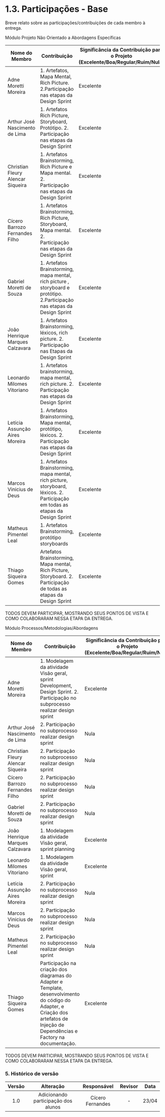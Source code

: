 # 1.3. Participações - Base

Breve relato sobre as participações/contribuições de cada membro à entrega.

Módulo Projeto Não Orientado a Abordagens Específicas

| Nome do Membro                    | Contribuição                                                                 | Significância da Contribuição para o Projeto (Excelente/Boa/Regular/Ruim/Nula) |
| --------------------------------- | ---------------------------------------------------------------------------- | ------------------------------------------------------------------------------ |
| Adne Moretti Moreira              | 1. Artefatos, Mapa Mental, Rich Picture. 2.Participação nas etapas da Design Sprint  | Excelente                                                                             |
| Arthur José Nascimento de Lima    | 1. Artefatos Rich Picture, Storyboard, Protótipo. 2. Participação nas etapas da Design Sprint   | Excelente                                                                              |
| Christian Fleury Alencar Siqueira | 1. Artefatos Brainstorming, Rich Picture e Mapa mental. 2. Participação nas etapas da Design Sprint                                                                            |Excelente                                                                              |
| Cícero Barrozo Fernandes Filho    | 1. Artefatos Brainstorming, Rich Picture, Storyboard, Mapa mental. 2. Participação nas etapas da Design Sprint                                                                          | Excelente                                                                              |
| Gabriel Moretti de Souza          | 1. Artefatos Brainstorming, mapa mental, rich picture , storyboard e protótipo. 2.Participação nas etapas da Design Sprint                                                                           | Excelente                                                                              |
| João Henrique Marques Calzavara   | 1. Artefatos Brainstorming, léxicos, rich picture. 2. Participação nas Etapas da Design Sprint                                                                            | Excelente                                                                              |
| Leonardo Milomes Vitoriano        | 1. Artefatos brainstorming, mapa mental, rich picture. 2. Participação nas etapas da Design Sprint                                                                            | Excelente                                                                              |
| Letícia Assunção Aires Moreira    | 1. Artefatos Brainstorming, Mapa mental, protótipo, léxicos. 2. Participação nas etapas da Design Sprint                                                                            | Excelente                                                                              |
| Marcos Vinicius de Deus           | 1. Artefatos Brainstorming, mapa mental, rich picture, storyboard, léxicos. 2. Participação em todas as etapas da Design Sprint                                                                            | Excelente                                                                              |
| Matheus Pimentel Leal             | 1. Artefatos Brainstorming, protótipo storyboards                                                                            | Excelente                                                                              |
| Thiago Siqueira Gomes             | Artefatos Brainstorming, Mapa mental, Rich Picture, Storyboard. 2. Participação de todas as etapas da Design Sprint                                                                            | Excelente                                                                              |

TODOS DEVEM PARTICIPAR, MOSTRANDO SEUS PONTOS DE VISTA E COMO COLABORARAM NESSA ETAPA DA ENTREGA.

Módulo Processos/Metodologias/Abordagens

| Nome do Membro                    | Contribuição                                                                        | Significância da Contribuição para o Projeto (Excelente/Boa/Regular/Ruim/Nula) |
| --------------------------------- | ----------------------------------------------------------------------------------- | ------------------------------------------------------------------------------ |
| Adne Moretti Moreira              | 1. Modelagem da atividade Visão geral, sprint Development, Design Sprint. 2. Participação no subprocesso realizar design sprint                                                                                  | Excelente                                                                              |
| Arthur José Nascimento de Lima    | 2. Participação no subprocesso realizar design sprint                                                                                   | Nula                                                                              |
| Christian Fleury Alencar Siqueira | 2. Participação no subprocesso realizar design sprint                                                                                   | Nula                                                                              |
| Cícero Barrozo Fernandes Filho    | 2. Participação no subprocesso realizar design sprint                                                                                   | Nula                                                                              |
| Gabriel Moretti de Souza          | 2. Participação no subprocesso realizar design sprint                                                                                   | Nula                                                                              |
| João Henrique Marques Calzavara   | 1. Modelagem da atividade Visão geral, sprint planning                                                                               | Excelente                                                                              |
| Leonardo Milomes Vitoriano        | 1. Modelagem da atividade Visão geral, sprint                                                                                      | Excelente                                                                              |
| Letícia Assunção Aires Moreira    | 2. Participação no subprocesso realizar design sprint                                                                                   | Nula                                                                              |
| Marcos Vinicius de Deus           | 2. Participação no subprocesso realizar design sprint                                                                                   | Nula                                                                              |
| Matheus Pimentel Leal             | 2. Participação no subprocesso realizar design sprint                                                                                   | Nula                                                                              |
| Thiago Siqueira Gomes             | Participação na criação dos diagramas do Adapter e Template, desenvolvimento do código do Adapter, e Criação dos artefatos de Injeção de Dependências e Factory na documentação. | Excelente                                                                              |

TODOS DEVEM PARTICIPAR, MOSTRANDO SEUS PONTOS DE VISTA E COMO COLABORARAM NESSA ETAPA DA ENTREGA.

### 5. Histórico de versão

| Versão |                      Alteração                      |    Responsável     |      Revisor       | Data  |
| :----: | :-------------------------------------------------: | :----------------: | :----------------: | :---: |
|  1.0   |  Adicionando participação dos alunos  |   Cícero Fernandes    | - | 23/04 |
